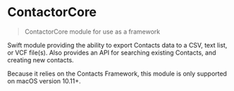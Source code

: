 # ContactorCore
> ContactorCore module for use as a framework

Swift module providing the ability to export Contacts data to a CSV, text list, or VCF file(s).
Also provides an API for searching existing Contacts, and creating new contacts.

Because it relies on the Contacts Framework, this module is only supported on macOS version 10.11+.

